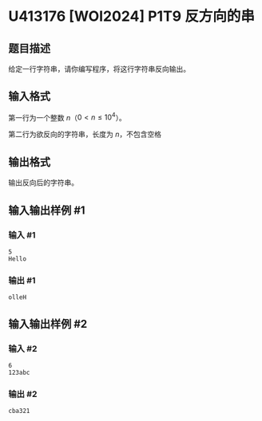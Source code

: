 # U413176 [WOI2024] P1T9 反方向的串

## 题目描述

给定一行字符串，请你编写程序，将这行字符串反向输出。

## 输入格式

第一行为一个整数 $n$（$0 < n \le 10^4$）。

第二行为欲反向的字符串，长度为 $n$，不包含空格

## 输出格式

输出反向后的字符串。

## 输入输出样例 #1

### 输入 #1

```
5
Hello
```

### 输出 #1

```
olleH
```

## 输入输出样例 #2

### 输入 #2

```
6
123abc
```

### 输出 #2

```
cba321
```
